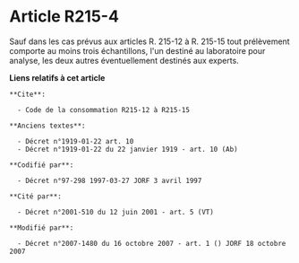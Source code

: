 # Article R215-4

Sauf dans les cas prévus aux articles R. 215-12 à R. 215-15 tout prélèvement comporte au moins trois échantillons, l'un
destiné au laboratoire pour analyse, les deux autres éventuellement destinés aux experts.

**Liens relatifs à cet article**

	**Cite**:

	  - Code de la consommation R215-12 à R215-15

	**Anciens textes**:

	  - Décret n°1919-01-22 art. 10
	  - Décret n°1919-01-22 du 22 janvier 1919 - art. 10 (Ab)

	**Codifié par**:

	  - Décret n°97-298 1997-03-27 JORF 3 avril 1997

	**Cité par**:

	  - Décret n°2001-510 du 12 juin 2001 - art. 5 (VT)

	**Modifié par**:

	  - Décret n°2007-1480 du 16 octobre 2007 - art. 1 () JORF 18 octobre 2007
